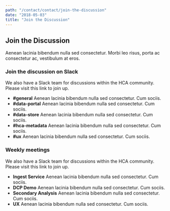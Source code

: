```yaml
---
path: "/contact/contact/join-the-discussion"
date: "2018-05-03"
title: "Join the Discussion"
---
```


## Join the Discussion

Aenean lacinia bibendum nulla sed consectetur. Morbi leo risus, porta ac consectetur ac, vestibulum at eros.

### Join the discussion on Slack

We also have a Slack team for discussions within the HCA community. Please visit this link to join up.

* **#general** Aenean lacinia bibendum nulla sed consectetur. Cum sociis.
* **#data-portal** Aenean lacinia bibendum nulla sed consectetur. Cum sociis.
* **#data-store** Aenean lacinia bibendum nulla sed consectetur. Cum sociis.
* **#hca-metadata** Aenean lacinia bibendum nulla sed consectetur. Cum sociis.
* **#ux** Aenean lacinia bibendum nulla sed consectetur. Cum sociis.

### Weekly meetings

We also have a Slack team for discussions within the HCA community. Please visit this link to join up.

* **Ingest Service** Aenean lacinia bibendum nulla sed consectetur. Cum sociis.
* **DCP Demo** Aenean lacinia bibendum nulla sed consectetur. Cum sociis.
* **Secondary Analysis** Aenean lacinia bibendum nulla sed consectetur. Cum sociis.
* **UX** Aenean lacinia bibendum nulla sed consectetur. Cum sociis.
